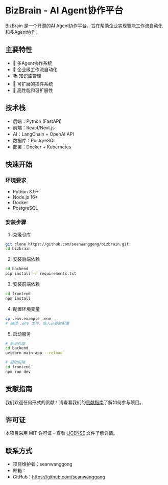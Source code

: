 # BizBrain - AI Agent协作平台

BizBrain 是一个开源的AI Agent协作平台，旨在帮助企业实现智能工作流自动化和多Agent协作。

## 主要特性

- 🤖 多Agent协作系统
- 🔄 企业级工作流自动化
- 📚 知识库管理
- 🔌 可扩展的插件系统
- 🚀 高性能和可扩展性

## 技术栈

- 后端：Python (FastAPI)
- 前端：React/Next.js
- AI：LangChain + OpenAI API
- 数据库：PostgreSQL
- 部署：Docker + Kubernetes

## 快速开始

### 环境要求

- Python 3.9+
- Node.js 16+
- Docker
- PostgreSQL

### 安装步骤

1. 克隆仓库
```bash
git clone https://github.com/seanwanggong/bizbrain.git
cd bizbrain
```

2. 安装后端依赖
```bash
cd backend
pip install -r requirements.txt
```

3. 安装前端依赖
```bash
cd frontend
npm install
```

4. 配置环境变量
```bash
cp .env.example .env
# 编辑 .env 文件，填入必要的配置
```

5. 启动服务
```bash
# 启动后端
cd backend
uvicorn main:app --reload

# 启动前端
cd frontend
npm run dev
```

## 贡献指南

我们欢迎任何形式的贡献！请查看我们的[贡献指南](CONTRIBUTING.md)了解如何参与项目。

## 许可证

本项目采用 MIT 许可证 - 查看 [LICENSE](LICENSE) 文件了解详情。

## 联系方式

- 项目维护者：seanwanggong
- 邮箱：
- GitHub：https://github.com/seanwanggong
